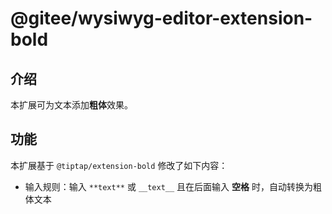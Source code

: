 # @gitee/wysiwyg-editor-extension-bold

## 介绍

本扩展可为文本添加**粗体**效果。

## 功能

本扩展基于 `@tiptap/extension-bold` 修改了如下内容：

- 输入规则：输入 `**text**` 或 `__text__` 且在后面输入 **空格** 时，自动转换为粗体文本
